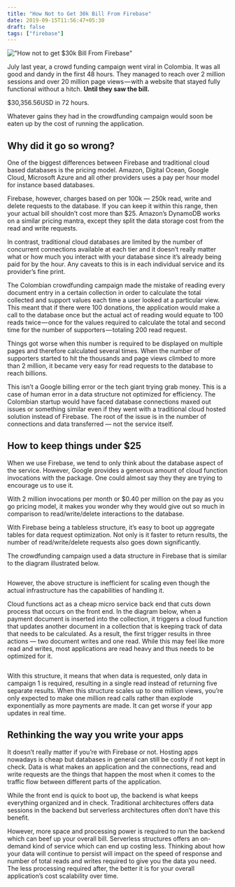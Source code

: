 ```yaml
---
title: "How Not to Get 30k Bill From Firebase"
date: 2019-09-15T11:56:47+05:30
draft: false
tags: ["firebase"]
---
```


!["How not to get $30k Bill From Firebase"](https://res.cloudinary.com/dw0ygv1p9/image/upload/v1571639382/1_Oow_RBnaByCoR57FO1kbKw_ne8ah8.png)

July last year, a crowd funding campaign went viral in Colombia. It was all good and dandy in the first 48 hours. They managed to reach over 2 million sessions and over 20 million page views — with a website that stayed fully functional without a hitch.
<strong>Until they saw the bill.</strong>

$30,356.56USD in 72 hours.
<p>
Whatever gains they had in the crowdfunding campaign would soon be eaten up by the cost of running the application.</p>

<amp-ad width="100vw" height=320
     type="adsense"
     data-ad-client="ca-pub-5415404685631285"
     data-ad-slot="5497557054"
     data-auto-format="rspv"
     data-full-width>
  <div overflow></div>
</amp-ad>

## Why did it go so wrong?

One of the biggest differences between Firebase and traditional cloud based databases is the pricing model. Amazon, Digital Ocean, Google Cloud, Microsoft Azure and all other providers uses a pay per hour model for instance based databases.

<p>Firebase, however, charges based on per 100k — 250k read, write and delete requests to the database. If you can keep it within this range, then your actual bill shouldn’t cost more than $25. Amazon’s DynamoDB works on a similar pricing mantra, except they split the data storage cost from the read and write requests.</p>
<p>In contrast, traditional cloud databases are limited by the number of concurrent connections available at each tier and it doesn’t really matter what or how much you interact with your database since it’s already being paid for by the hour. Any caveats to this is in each individual service and its provider’s fine print.</p>
<p>The Colombian crowdfunding campaign made the mistake of reading every document entry in a certain collection in order to calculate the total collected and support values each time a user looked at a particular view. This meant that if there were 100 donations, the application would make a call to the database once but the actual act of reading would equate to 100 reads twice — once for the values required to calculate the total and second time for the number of supporters — totaling 200 read request.</p>
<amp-ad width="100vw" height=320
     type="adsense"
     data-ad-client="ca-pub-5415404685631285"
     data-ad-slot="5497557054"
     data-auto-format="rspv"
     data-full-width>
  <div overflow></div>
</amp-ad>
<p>Things got worse when this number is required to be displayed on multiple pages and therefore calculated several times. When the number of supporters started to hit the thousands and page views climbed to more than 2 million, it became very easy for read requests to the database to reach billions.</p>
<p>This isn’t a Google billing error or the tech giant trying grab money. This is a case of human error in a data structure not optimized for efficiency. The Colombian startup would have faced database connections maxed out issues or something similar even if they went with a traditional cloud hosted solution instead of Firebase. The root of the issue is in the number of connections and data transferred — not the service itself.</p>

<amp-ad width="100vw" height=320
     type="adsense"
     data-ad-client="ca-pub-5415404685631285"
     data-ad-slot="5497557054"
     data-auto-format="rspv"
     data-full-width>
  <div overflow></div>
</amp-ad>

## How to keep things under $25

<p>When we use Firebase, we tend to only think about the database aspect of the service. However, Google provides a generous amount of cloud function invocations with the package. One could almost say they they are trying to encourage us to use it.</p>
<p>With 2 million invocations per month or $0.40 per million on the pay as you go pricing model, it makes you wonder why they would give out so much in comparison to read/write/delete interactions to the database.</p>
<p>With Firebase being a tableless structure, it’s easy to boot up aggregate tables for data request optimization. Not only is it faster to return results, the number of read/write/delete requests also goes down significantly.</p>
<p>The crowdfunding campaign used a data structure in Firebase that is similar to the diagram illustrated below.</p>

<img src="https://res.cloudinary.com/dw0ygv1p9/image/upload/v1571639838/1_ndOz2mZKKLLHDzM20UwC6Q_yenzok.jpg" title="">

<p>However, the above structure is inefficient for scaling even though the actual infrastructure has the capabilities of handling it.</p>
<p>Cloud functions act as a cheap micro service back end that cuts down process that occurs on the front end. In the diagram below, when a payment document is inserted into the collection, it triggers a cloud function that updates another document in a collection that is keeping track of data that needs to be calculated. As a result, the first trigger results in three actions — two document writes and one read. While this may feel like more read and writes, most applications are read heavy and thus needs to be optimized for it.</p>

<img src="https://res.cloudinary.com/dw0ygv1p9/image/upload/v1571639961/1_oHvnS_l69P2G-5xwosbOHA_nrcedm.jpg" alt="">
<p>With this structure, it means that when data is requested, only data in campaign 1 is required, resulting in a single read instead of returning five separate results.
When this structure scales up to one million views, you’re only expected to make one million read calls rather than explode exponentially as more payments are made. It can get worse if your app updates in real time.</p>

## Rethinking the way you write your apps

<amp-ad width="100vw" height=320
     type="adsense"
     data-ad-client="ca-pub-5415404685631285"
     data-ad-slot="5497557054"
     data-auto-format="rspv"
     data-full-width>
  <div overflow></div>
</amp-ad>

<p>It doesn’t really matter if you’re with Firebase or not. Hosting apps nowadays is cheap but databases in general can still be costly if not kept in check. Data is what makes an application and the connections, read and write requests are the things that happen the most when it comes to the traffic flow between different parts of the application.</p>

<p>While the front end is quick to boot up, the backend is what keeps everything organized and in check. Traditional architectures offers data sessions in the backend but serverless architectures often don’t have this benefit.</p>
<p>However, more space and processing power is required to run the backend which can beef up your overall bill. Serverless structures offers an on-demand kind of service which can end up costing less. Thinking about how your data will continue to persist will impact on the speed of response and number of total reads and writes required to give you the data you need. The less processing required after, the better it is for your overall application’s cost scalability over time.</p>
